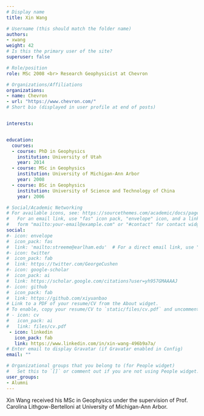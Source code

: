 ```yaml
---
# Display name
title: Xin Wang

# Username (this should match the folder name)
authors:
- xwang
weight: 42
# Is this the primary user of the site?
superuser: false

# Role/position
role: MSc 2008 <br> Research Geophysicist at Chevron

# Organizations/Affiliations
organizations:
- name: Chevron
- url: "https://www.chevron.com/"
# Short bio (displayed in user profile at end of posts)


interests:


education:
  courses:
  - course: PhD in Geophysics
    institution: University of Utah
    year: 2014
  - course: MSc in Geophysics
    institution: University of Michigan-Ann Arbor
    year: 2008
  - course: BSc in Geophysics
    institution: University of Science and Technology of China
    year: 2006

# Social/Academic Networking
# For available icons, see: https://sourcethemes.com/academic/docs/page-builder/#icons
#   For an email link, use "fas" icon pack, "envelope" icon, and a link in the
#   form "mailto:your-email@example.com" or "#contact" for contact widget.
social:
#- icon: envelope
#  icon_pack: fas
#  link: 'mailto:streeme@earlham.edu'  # For a direct email link, use "mailto:test@example.org".
#- icon: twitter
#  icon_pack: fab
#  link: https://twitter.com/GeorgeCushen
#- icon: google-scholar
#  icon_pack: ai
#  link: https://scholar.google.com/citations?user=yh957GMAAAAJ
#- icon: github
#  icon_pack: fab
#  link: https://github.com/xiyuanbao
# Link to a PDF of your resume/CV from the About widget.
# To enable, copy your resume/CV to `static/files/cv.pdf` and uncomment the lines below.
# - icon: cv
#   icon_pack: ai
#   link: files/cv.pdf
 - icon: linkedin
   icon_pack: fab
   link: https://www.linkedin.com/in/xin-wang-496b9a7a/
# Enter email to display Gravatar (if Gravatar enabled in Config)
email: ""

# Organizational groups that you belong to (for People widget)
#   Set this to `[]` or comment out if you are not using People widget.
user_groups:
- Alumni
---
```


Xin Wang received his MSc in Geophysics under the supervision of Prof. Carolina Lithgow-Bertelloni at University of Michigan-Ann Arbor. 



